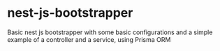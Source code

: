 # nest-js-bootstrapper

Basic nest js bootstrapper with some basic configurations and a simple example of a controller and a service, using Prisma ORM
